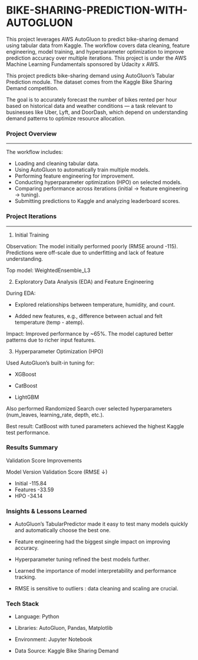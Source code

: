 # BIKE-SHARING-PREDICTION-WITH-AUTOGLUON
This project leverages AWS AutoGluon to predict bike-sharing demand using tabular data from  Kaggle. The workflow covers data cleaning, feature engineering, model training, and hyperparameter optimization to improve prediction accuracy over multiple iterations.  This project is under the AWS Machine Learning Fundamentals sponsored by Udacity x AWS.



This project predicts bike-sharing demand using AutoGluon’s Tabular Prediction module.
The dataset comes from the Kaggle Bike Sharing Demand competition.

The goal is to accurately forecast the number of bikes rented per hour based on historical data and weather conditions — a task relevant to businesses like Uber, Lyft, and DoorDash, which depend on understanding demand patterns to optimize resource allocation.

### Project Overview
----

The workflow includes:

* Loading and cleaning tabular data.
* Using AutoGluon to automatically train multiple models.
* Performing feature engineering for improvement.
* Conducting hyperparameter optimization (HPO) on selected models.
* Comparing performance across iterations (initial → feature engineering → tuning).
* Submitting predictions to Kaggle and analyzing leaderboard scores.

### Project Iterations
---
1. Initial Training

Observation:
The model initially performed poorly (RMSE around -115). Predictions were off-scale due to underfitting and lack of feature understanding.

Top model: WeightedEnsemble_L3

2. Exploratory Data Analysis (EDA) and Feature Engineering

During EDA:

* Explored relationships between temperature, humidity, and count.

* Added new features, e.g., difference between actual and felt temperature (temp - atemp).

Impact:
Improved performance by ~65%. The model captured better patterns due to richer input features.

3. Hyperparameter Optimization (HPO)

Used AutoGluon’s built-in tuning for:

* XGBoost

* CatBoost

* LightGBM

Also performed Randomized Search over selected hyperparameters (num_leaves, learning_rate, depth, etc.).

Best result:
CatBoost with tuned parameters achieved the highest Kaggle test performance.

### Results Summary
Validation Score Improvements

Model Version	Validation Score (RMSE ↓)

+ Initial	-115.84
+ Features	-33.59
+ HPO	-34.14


### Insights & Lessons Learned

* AutoGluon’s TabularPredictor made it easy to test many models quickly and automatically choose the best one.

* Feature engineering had the biggest single impact on improving accuracy.

* Hyperparameter tuning refined the best models further.

* Learned the importance of model interpretability and performance tracking.

* RMSE is sensitive to outliers : data cleaning and scaling are crucial.


### Tech Stack

* Language: Python

* Libraries: AutoGluon, Pandas, Matplotlib

* Environment: Jupyter Notebook

* Data Source: Kaggle Bike Sharing Demand
